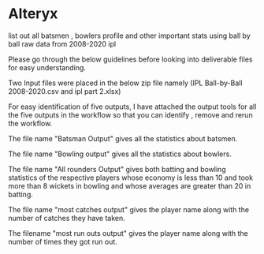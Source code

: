 # Alteryx
list out all batsmen , bowlers profile and other important stats using ball by ball raw data from 2008-2020 ipl

Please go through the below guidelines before looking into deliverable files for easy understanding.

Two Input files were placed in the below zip file namely (IPL Ball-by-Ball 2008-2020.csv and ipl part 2.xlsx)

For easy identification of five outputs, I have attached the output tools for all the five outputs in the workflow so that you can identify , remove and rerun the workflow.

The file name "Batsman Output" gives all the statistics about batsmen.

The file name "Bowling output" gives all the statistics about bowlers.

The file name "All rounders Output" gives both batting and bowling statistics of the respective players whose economy is less than 10 and took more than 8 wickets in bowling and whose averages are greater than 20 in batting.

The file name "most catches output" gives the player name along with the number of catches they have taken.

The filename "most run outs output" gives the player name along with the number of times they got run out.
